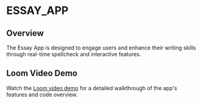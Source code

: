 # ESSAY_APP

## Overview

The Essay App is designed to engage users and enhance their writing skills through real-time spellcheck and interactive features. 

## Loom Video Demo

Watch the [Loom video demo](https://www.loom.com/share/93481b6d57954f85bda605497e285e79?sid=d6f64ddf-26f0-4a82-9e27-060861036532) for a detailed walkthrough of the app's features and code overview.
